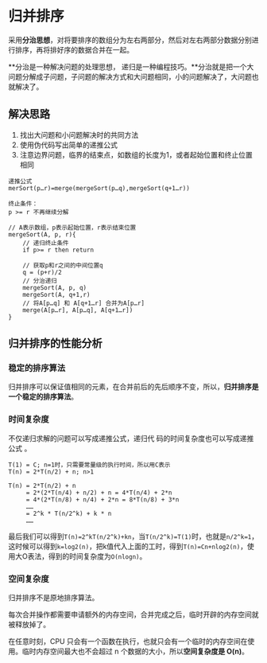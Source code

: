 # 归并排序

采用**分治思想**，对将要排序的数组分为左右两部分，然后对左右两部分数据分别进行排序，再将排好序的数据合并在一起。

**分治是一种解决问题的处理思想， 递归是一种编程技巧。**分治就是把一个大问题分解成子问题，子问题的解决方式和大问题相同，小的问题解决了，大问题也就解决了。

## 解决思路

1. 找出大问题和小问题解决时的共同方法
2. 使用伪代码写出简单的递推公式
3. 注意边界问题，临界的结束点，如数组的长度为1，或者起始位置和终止位置相同

```
递推公式
merSort(p…r)=merge(mergeSort(p…q),mergeSort(q+1…r))

终止条件：
p >= r 不再继续分解

// A表示数组，p表示起始位置，r表示结束位置
mergeSort(A, p, r){
	// 递归终止条件
    if p>= r then return
    
    // 获取p和r之间的中间位置q
    q = (p+r)/2
    // 分治递归
    mergeSort(A, p, q)
    mergeSort(A, q+1,r)
    // 将A[p…q] 和 A[q+1…r] 合并为A[p…r]
    merge(A[p…r], A[p…q], A[q+1…r])
}
```



## 归并排序的性能分析 

### 稳定的排序算法

归并排序可以保证值相同的元素，在合并前后的先后顺序不变，所以，**归并排序是一个稳定的排序算法**。

### 时间复杂度

不仅递归求解的问题可以写成递推公式，递归代 码的时间复杂度也可以写成递推公式 。

```
T(1) = C; n=1时，只需要常量级的执行时间，所以用C表示
T(n) = 2*T(n/2) + n; n>1

T(n) = 2*T(n/2) + n
     = 2*(2*T(n/4) + n/2) + n = 4*T(n/4) + 2*n
     = 4*(2*T(n/8) + n/4) + 2*n = 8*T(n/8) + 3*n
     ……
     = 2^k * T(n/2^k) + k * n
     ……
```

最后我们可以得到`T(n)=2^kT(n/2^k)+kn`，当`T(n/2^k)=T(1)`时，也就是`n/2^k=1`，这时候可以得到`k=log2(n)`，把k值代入上面的工时，得到`T(n)=Cn+nlog2(n)`，使用大O表法，得到的时间复杂度为`O(nlogn)`。

### 空间复杂度 

归并排序不是原地排序算法。

每次合并操作都需要申请额外的内存空间，合并完成之后，临时开辟的内存空间就被释放掉了。

在任意时刻，CPU 只会有一个函数在执行，也就只会有一个临时的内存空间在使用。临时内存空间最大也不会超过 n 个数据的大小，所以**空间复杂度是 O(n)**。
